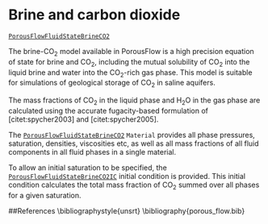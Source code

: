 # Brine and carbon dioxide

[`PorousFlowFluidStateBrineCO2`](/porous_flow/PorousFlowFluidStateBrineCO2.md)

The brine-CO$_2$ model available in PorousFlow is a high precision equation of state
for brine and CO$_2$, including the mutual solubility of CO$_2$ into the liquid brine
and water into the CO$_2$-rich gas phase. This model is suitable for simulations of
geological storage of CO$_2$ in saline aquifers.

The mass fractions of CO$_2$ in the liquid phase and H$_2$O in the gas phase are calculated
using the accurate fugacity-based formulation of [citet:spycher2003] and [citet:spycher2005].

The [`PorousFlowFluidStateBrineCO2`](/porous_flow/PorousFlowFluidStateBrineCO2.md)
`Material` provides all phase pressures, saturation, densities, viscosities etc, as well
as all mass fractions of all fluid components in all fluid phases in a single material.

To allow an initial saturation to be specified, the
[`PorousFlowFluidStateBrineCO2IC`](/porous_flow/PorousFlowFluidStateBrineCO2IC.md) initial
condition is provided. This initial condition calculates the total mass fraction of CO$_2$
summed over all phases for a given saturation.

##References
\bibliographystyle{unsrt}
\bibliography{porous_flow.bib}
